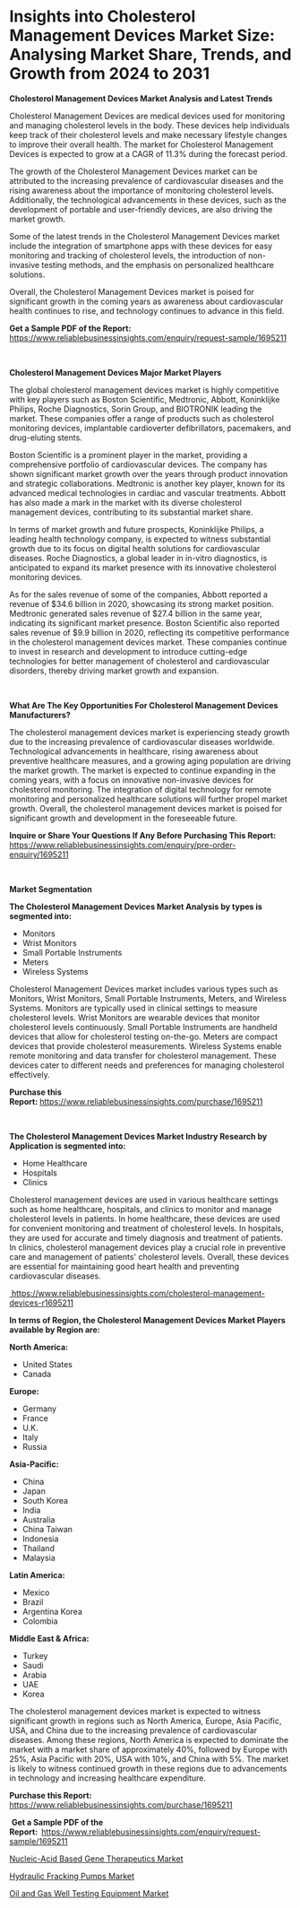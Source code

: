 <p><h1>Insights into Cholesterol Management Devices Market Size: Analysing Market Share, Trends, and Growth from 2024 to 2031</h1></p><p><strong>Cholesterol Management Devices Market Analysis and Latest Trends</strong></p>
<p><p>Cholesterol Management Devices are medical devices used for monitoring and managing cholesterol levels in the body. These devices help individuals keep track of their cholesterol levels and make necessary lifestyle changes to improve their overall health. The market for Cholesterol Management Devices is expected to grow at a CAGR of 11.3% during the forecast period.</p><p>The growth of the Cholesterol Management Devices market can be attributed to the increasing prevalence of cardiovascular diseases and the rising awareness about the importance of monitoring cholesterol levels. Additionally, the technological advancements in these devices, such as the development of portable and user-friendly devices, are also driving the market growth.</p><p>Some of the latest trends in the Cholesterol Management Devices market include the integration of smartphone apps with these devices for easy monitoring and tracking of cholesterol levels, the introduction of non-invasive testing methods, and the emphasis on personalized healthcare solutions.</p><p>Overall, the Cholesterol Management Devices market is poised for significant growth in the coming years as awareness about cardiovascular health continues to rise, and technology continues to advance in this field.</p></p>
<p><strong>Get a Sample PDF of the Report:&nbsp;</strong> <a href="https://www.reliablebusinessinsights.com/enquiry/request-sample/1695211">https://www.reliablebusinessinsights.com/enquiry/request-sample/1695211</a></p>
<p>&nbsp;</p>
<p><strong>Cholesterol Management Devices Major Market Players</strong></p>
<p><p>The global cholesterol management devices market is highly competitive with key players such as Boston Scientific, Medtronic, Abbott, Koninklijke Philips, Roche Diagnostics, Sorin Group, and BIOTRONIK leading the market. These companies offer a range of products such as cholesterol monitoring devices, implantable cardioverter defibrillators, pacemakers, and drug-eluting stents.</p><p>Boston Scientific is a prominent player in the market, providing a comprehensive portfolio of cardiovascular devices. The company has shown significant market growth over the years through product innovation and strategic collaborations. Medtronic is another key player, known for its advanced medical technologies in cardiac and vascular treatments. Abbott has also made a mark in the market with its diverse cholesterol management devices, contributing to its substantial market share.</p><p>In terms of market growth and future prospects, Koninklijke Philips, a leading health technology company, is expected to witness substantial growth due to its focus on digital health solutions for cardiovascular diseases. Roche Diagnostics, a global leader in in-vitro diagnostics, is anticipated to expand its market presence with its innovative cholesterol monitoring devices.</p><p>As for the sales revenue of some of the companies, Abbott reported a revenue of $34.6 billion in 2020, showcasing its strong market position. Medtronic generated sales revenue of $27.4 billion in the same year, indicating its significant market presence. Boston Scientific also reported sales revenue of $9.9 billion in 2020, reflecting its competitive performance in the cholesterol management devices market. These companies continue to invest in research and development to introduce cutting-edge technologies for better management of cholesterol and cardiovascular disorders, thereby driving market growth and expansion.</p></p>
<p>&nbsp;</p>
<p><strong>What Are The Key Opportunities For Cholesterol Management Devices Manufacturers?</strong></p>
<p><p>The cholesterol management devices market is experiencing steady growth due to the increasing prevalence of cardiovascular diseases worldwide. Technological advancements in healthcare, rising awareness about preventive healthcare measures, and a growing aging population are driving the market growth. The market is expected to continue expanding in the coming years, with a focus on innovative non-invasive devices for cholesterol monitoring. The integration of digital technology for remote monitoring and personalized healthcare solutions will further propel market growth. Overall, the cholesterol management devices market is poised for significant growth and development in the foreseeable future.</p></p>
<p><strong>Inquire or Share Your Questions If Any Before Purchasing This Report:</strong> <a href="https://www.reliablebusinessinsights.com/enquiry/pre-order-enquiry/1695211">https://www.reliablebusinessinsights.com/enquiry/pre-order-enquiry/1695211</a></p>
<p>&nbsp;</p>
<p><strong>Market Segmentation</strong></p>
<p><strong>The Cholesterol Management Devices Market Analysis by types is segmented into:</strong></p>
<p><ul><li>Monitors</li><li>Wrist Monitors</li><li>Small Portable Instruments</li><li>Meters</li><li>Wireless Systems</li></ul></p>
<p><p>Cholesterol Management Devices market includes various types such as Monitors, Wrist Monitors, Small Portable Instruments, Meters, and Wireless Systems. Monitors are typically used in clinical settings to measure cholesterol levels. Wrist Monitors are wearable devices that monitor cholesterol levels continuously. Small Portable Instruments are handheld devices that allow for cholesterol testing on-the-go. Meters are compact devices that provide cholesterol measurements. Wireless Systems enable remote monitoring and data transfer for cholesterol management. These devices cater to different needs and preferences for managing cholesterol effectively.</p></p>
<p><strong>Purchase this Report:&nbsp;</strong><a href="https://www.reliablebusinessinsights.com/purchase/1695211">https://www.reliablebusinessinsights.com/purchase/1695211</a></p>
<p>&nbsp;</p>
<p><strong>The Cholesterol Management Devices Market Industry Research by Application is segmented into:</strong></p>
<p><ul><li>Home Healthcare</li><li>Hospitals</li><li>Clinics</li></ul></p>
<p><p>Cholesterol management devices are used in various healthcare settings such as home healthcare, hospitals, and clinics to monitor and manage cholesterol levels in patients. In home healthcare, these devices are used for convenient monitoring and treatment of cholesterol levels. In hospitals, they are used for accurate and timely diagnosis and treatment of patients. In clinics, cholesterol management devices play a crucial role in preventive care and management of patients' cholesterol levels. Overall, these devices are essential for maintaining good heart health and preventing cardiovascular diseases.</p></p>
<p><a href="https://www.reliablebusinessinsights.com/cholesterol-management-devices-r1695211">&nbsp;https://www.reliablebusinessinsights.com/cholesterol-management-devices-r1695211</a></p>
<p><strong>In terms of Region, the Cholesterol Management Devices Market Players available by Region are:</strong></p>
<p>
    <p> <strong> North America: </strong>
        <ul>
            <li>United States</li>
            <li>Canada</li>
        </ul>
        </p> 
    <p> <strong> Europe: </strong>
        <ul>
            <li>Germany</li>
            <li>France</li>
            <li>U.K.</li>
            <li>Italy</li>
            <li>Russia</li>
        </ul>
        </p> 
    <p> <strong> Asia-Pacific: </strong>
        <ul>
            <li>China</li>
            <li>Japan</li>
            <li>South Korea</li>
            <li>India</li>
            <li>Australia</li>
            <li>China Taiwan</li>
            <li>Indonesia</li>
            <li>Thailand</li>
            <li>Malaysia</li>
        </ul>
        </p> 
    <p> <strong> Latin America: </strong>
        <ul>
            <li>Mexico</li>
            <li>Brazil</li>
            <li>Argentina Korea</li>
            <li>Colombia</li>
        </ul>
        </p> 
    <p> <strong> Middle East & Africa: </strong>
        <ul>
            <li>Turkey</li>
            <li>Saudi</li>
            <li>Arabia</li>
            <li>UAE</li>
            <li>Korea</li>
        </ul>
    </p>
    </p>
<p><p>The cholesterol management devices market is expected to witness significant growth in regions such as North America, Europe, Asia Pacific, USA, and China due to the increasing prevalence of cardiovascular diseases. Among these regions, North America is expected to dominate the market with a market share of approximately 40%, followed by Europe with 25%, Asia Pacific with 20%, USA with 10%, and China with 5%. The market is likely to witness continued growth in these regions due to advancements in technology and increasing healthcare expenditure.</p></p>
<p><strong>Purchase this Report: </strong><a href="https://www.reliablebusinessinsights.com/purchase/1695211">https://www.reliablebusinessinsights.com/purchase/1695211</a></p>
<p>&nbsp;<strong>Get a Sample PDF of the Report:&nbsp;&nbsp;</strong><a href="https://www.reliablebusinessinsights.com/enquiry/request-sample/1695211">https://www.reliablebusinessinsights.com/enquiry/request-sample/1695211</a></p>
<p><strong></strong></p>
<p><p><a href="https://view.publitas.com/reportprime-1/global-nucleic-acid-based-gene-therapeutics-market-sector-types-applications-market-player-strategies-regional-growth-insights-and-future-projections-2024-2031/">Nucleic-Acid Based Gene Therapeutics Market</a></p><p><a href="https://github.com/ruddyyedelwadw/Market-Research-Report-List-3/blob/main/hydraulic-fracking-pumps-market.md">Hydraulic Fracking Pumps Market</a></p><p><a href="https://github.com/lorenzaSchmeler/Market-Research-Report-List-1/blob/main/oil-and-gas-well-testing-equipment-market.md">Oil and Gas Well Testing Equipment Market</a></p></p>